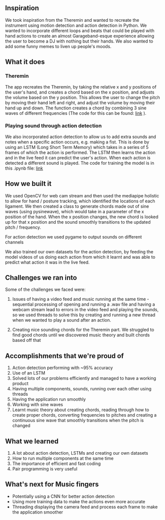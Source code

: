 ## Inspiration
We took inspiration from the Theremin and wanted to recreate the instrument using motion detection and action detection in Python. We wanted to incorporate different loops and beats that could be played with hand actions to create an almost Garageband-esque experience allowing the user to become a DJ with nothing but their hands. We also wanted to add some funny memes to liven up people's moods.

## What it does
### Theremin
The app recreates the Theremin, by taking the relative x and y positions of the user's hand, and creates a chord based on the x position, and adjusts the volume based on the y position. This allows the user to change the pitch by moving their hand left and right, and adjust the volume by moving their hand up and down. The function creates a chord by combining 3 sine waves of different frequencies (The code for this can be found: [link](https://github.com/alex-silcock/bathhack23/blob/main/freq.py) ). 

### Playing sound through action detection
We also incorporated action detection to allow us to add extra sounds and notes when a specific action occurs, e.g. making a fist. This is done by using an LSTM (Long Short Term Memory) which takes in a series of 5 frames of which the action is performed. The LSTM then learns the action and in the live feed it can predict the user's action. When each action is detected a different sound is played. The code for training the model is in this .ipynb file: [link](https://github.com/alex-silcock/bathhack23/blob/main/hand_tracking.ipynb) 

## How we built it
We used OpenCV for web cam stream and then used the mediapipe holistic to allow for hand / posture tracking, which identified the locations of each ligament.
We then created a class to generate chords made out of sine waves (using pysinewave), which would take in a parameter of the x position of the hand. When the x position changes, the new chord is looked up for that x position and the sound smoothly transitions to the updated pitch / frequency.

For action detection we used pygame to output sounds on different channels

We also trained our own datasets for the action detection, by feeding the model videos of us doing each action from which it learnt and was able to predict what action it was in the live feed.

## Challenges we ran into
Some of the challenges we faced were:
1. Issues of having a video feed and music running at the same time - sequential processing of opening and running a .wav file and having a webcam stream lead to errors in the video feed and playing the sounds, so we used threads to solve this by creating and running a new thread when we wanted to play a sound after an action.

2. Creating nice sounding chords for the Theremin part. We struggled to find good chords until we discovered music theory and built chords based off that

## Accomplishments that we're proud of
1. Action detection performing with ~95% accuracy
2. Use of an LSTM
3. Solved lots of our problems efficiently and managed to have a working product
4. Having multiple components, sounds, running over each other using threads
5. Having the application run smoothly
6. Working with sine waves
7. Learnt music theory about creating chords, reading through how to create proper chords, converting frequencies to pitches and creating a continuous sine wave that smoothly transitions when the pitch is changed

## What we learned
1. A lot about action detection, LSTMs and creating our own datasets
2. How to run multiple components at the same time
3. The importance of efficient and fast coding
4. Pair programming is very useful

## What's next for Music fingers
- Potentially using a CNN for better action detection
- Using more training data to make the actions even more accurate
- Threading displaying the camera feed and process each frame to make the application smoother
